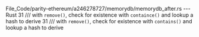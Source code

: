 File_Code/parity-ethereum/a246278727/memorydb/memorydb_after.rs --- Rust
31 /// with `remove()`, check for existence with `containce()` and lookup a hash to derive                                                                   31 /// with `remove()`, check for existence with `contains()` and lookup a hash to derive

